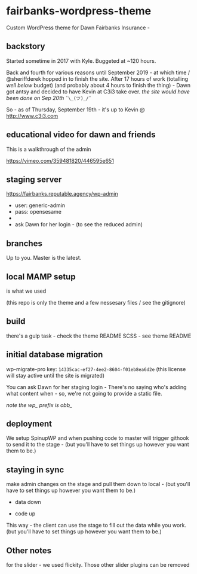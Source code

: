# fairbanks-wordpress-theme
Custom WordPress theme for Dawn Fairbanks Insurance -


## backstory
Started sometime in 2017 with Kyle. Buggeted at ~120 hours.

Back and fourth for various reasons until September 2019 - at which time / @sheriffderek hopped in to finish the site. After 17 hours of work (totalling *well below* budget) (and probably about 4 hours to finish the thing) - Dawn got antsy and decided to have Kevin at C3i3 take over. *the site would have been done on Sep 20th* `¯\_(ツ)_/¯`

So - as of Thursday, September 19th - it's up to Kevin @ http://www.c3i3.com


## educational video for dawn and friends

This is a walkthrough of the admin

https://vimeo.com/359481820/446595e651


## staging server

https://fairbanks.reputable.agency/wp-admin

- user: generic-admin
- pass: opensesame
- 
- ask Dawn for her login - (to see the reduced admin)


## branches

Up to you. Master is the latest.


## local MAMP setup
is what we used

(this repo is only the theme and a few nessesary files / see the gitignore) 


## build
there's a gulp task - check the theme README SCSS - see theme README


## initial database migration

wp-migrate-pro key: `14335cac-ef27-4ee2-8604-f01eb8ea6d2e` (this license will stay active until the site is migrated)

You can ask Dawn for her staging login - There's no saying who's adding what content when - so, we're not going to provide a static file.

*note the wp_ prefix is obb_*


## deployment

We setup SpinupWP and when pushing code to master will trigger githook to send it to the stage - (but you'll have to set things up however you want them to be.)


## staying in sync

make admin changes on the stage and pull them down to local - (but you'll have to set things up however you want them to be.)

* data down

* code up

This way - the client can use the stage to fill out the data while you work. (but you'll have to set things up however you want them to be.)


## Other notes

for the slider - we used flickity. Those other slider plugins can be removed
